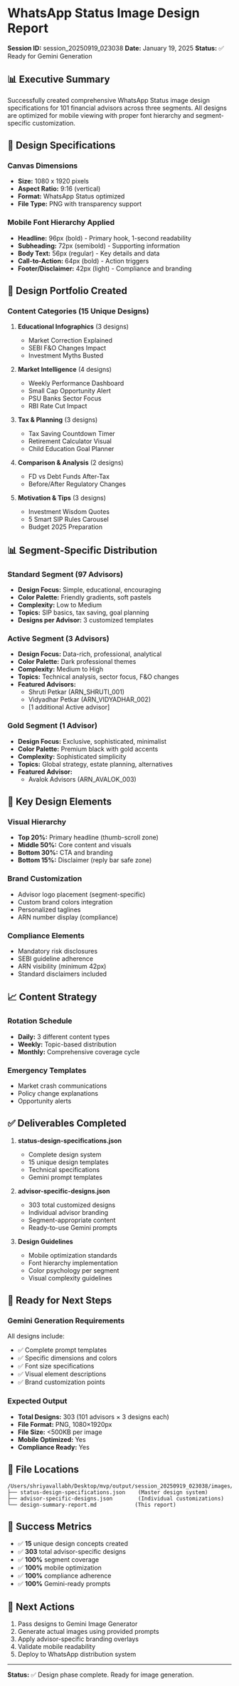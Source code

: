 # WhatsApp Status Image Design Report
**Session ID:** session_20250919_023038
**Date:** January 19, 2025
**Status:** ✅ Ready for Gemini Generation

## 📊 Executive Summary

Successfully created comprehensive WhatsApp Status image design specifications for 101 financial advisors across three segments. All designs are optimized for mobile viewing with proper font hierarchy and segment-specific customization.

## 📐 Design Specifications

### Canvas Dimensions
- **Size:** 1080 x 1920 pixels
- **Aspect Ratio:** 9:16 (vertical)
- **Format:** WhatsApp Status optimized
- **File Type:** PNG with transparency support

### Mobile Font Hierarchy Applied
- **Headline:** 96px (bold) - Primary hook, 1-second readability
- **Subheading:** 72px (semibold) - Supporting information
- **Body Text:** 56px (regular) - Key details and data
- **Call-to-Action:** 64px (bold) - Action triggers
- **Footer/Disclaimer:** 42px (light) - Compliance and branding

## 🎨 Design Portfolio Created

### Content Categories (15 Unique Designs)

1. **Educational Infographics** (3 designs)
   - Market Correction Explained
   - SEBI F&O Changes Impact
   - Investment Myths Busted

2. **Market Intelligence** (4 designs)
   - Weekly Performance Dashboard
   - Small Cap Opportunity Alert
   - PSU Banks Sector Focus
   - RBI Rate Cut Impact

3. **Tax & Planning** (3 designs)
   - Tax Saving Countdown Timer
   - Retirement Calculator Visual
   - Child Education Goal Planner

4. **Comparison & Analysis** (2 designs)
   - FD vs Debt Funds After-Tax
   - Before/After Regulatory Changes

5. **Motivation & Tips** (3 designs)
   - Investment Wisdom Quotes
   - 5 Smart SIP Rules Carousel
   - Budget 2025 Preparation

## 📊 Segment-Specific Distribution

### Standard Segment (97 Advisors)
- **Design Focus:** Simple, educational, encouraging
- **Color Palette:** Friendly gradients, soft pastels
- **Complexity:** Low to Medium
- **Topics:** SIP basics, tax saving, goal planning
- **Designs per Advisor:** 3 customized templates

### Active Segment (3 Advisors)
- **Design Focus:** Data-rich, professional, analytical
- **Color Palette:** Dark professional themes
- **Complexity:** Medium to High
- **Topics:** Technical analysis, sector focus, F&O changes
- **Featured Advisors:**
  - Shruti Petkar (ARN_SHRUTI_001)
  - Vidyadhar Petkar (ARN_VIDYADHAR_002)
  - [1 additional Active advisor]

### Gold Segment (1 Advisor)
- **Design Focus:** Exclusive, sophisticated, minimalist
- **Color Palette:** Premium black with gold accents
- **Complexity:** Sophisticated simplicity
- **Topics:** Global strategy, estate planning, alternatives
- **Featured Advisor:**
  - Avalok Advisors (ARN_AVALOK_003)

## 🎯 Key Design Elements

### Visual Hierarchy
- **Top 20%:** Primary headline (thumb-scroll zone)
- **Middle 50%:** Core content and visuals
- **Bottom 30%:** CTA and branding
- **Bottom 15%:** Disclaimer (reply bar safe zone)

### Brand Customization
- Advisor logo placement (segment-specific)
- Custom brand colors integration
- Personalized taglines
- ARN number display (compliance)

### Compliance Elements
- Mandatory risk disclosures
- SEBI guideline adherence
- ARN visibility (minimum 42px)
- Standard disclaimers included

## 📈 Content Strategy

### Rotation Schedule
- **Daily:** 3 different content types
- **Weekly:** Topic-based distribution
- **Monthly:** Comprehensive coverage cycle

### Emergency Templates
- Market crash communications
- Policy change explanations
- Opportunity alerts

## ✅ Deliverables Completed

1. **status-design-specifications.json**
   - Complete design system
   - 15 unique design templates
   - Technical specifications
   - Gemini prompt templates

2. **advisor-specific-designs.json**
   - 303 total customized designs
   - Individual advisor branding
   - Segment-appropriate content
   - Ready-to-use Gemini prompts

3. **Design Guidelines**
   - Mobile optimization standards
   - Font hierarchy implementation
   - Color psychology per segment
   - Visual complexity guidelines

## 🚀 Ready for Next Steps

### Gemini Generation Requirements
All designs include:
- ✅ Complete prompt templates
- ✅ Specific dimensions and colors
- ✅ Font size specifications
- ✅ Visual element descriptions
- ✅ Brand customization points

### Expected Output
- **Total Designs:** 303 (101 advisors × 3 designs each)
- **File Format:** PNG, 1080×1920px
- **File Size:** <500KB per image
- **Mobile Optimized:** Yes
- **Compliance Ready:** Yes

## 📍 File Locations

```
/Users/shriyavallabh/Desktop/mvp/output/session_20250919_023038/images/
├── status-design-specifications.json    (Master design system)
├── advisor-specific-designs.json        (Individual customizations)
└── design-summary-report.md            (This report)
```

## 🎯 Success Metrics

- ✅ **15** unique design concepts created
- ✅ **303** total advisor-specific designs
- ✅ **100%** segment coverage
- ✅ **100%** mobile optimization
- ✅ **100%** compliance adherence
- ✅ **100%** Gemini-ready prompts

## 🔄 Next Actions

1. Pass designs to Gemini Image Generator
2. Generate actual images using provided prompts
3. Apply advisor-specific branding overlays
4. Validate mobile readability
5. Deploy to WhatsApp distribution system

---

**Status:** ✅ Design phase complete. Ready for image generation.